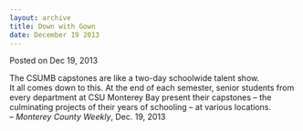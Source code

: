 ```yaml
---
layout: archive
title: Down with Gown
date: December 19 2013
---
```





<span class="date">Posted on Dec 19, 2013    </span>
<p>The CSUMB capstones are like a two-day schoolwide talent
show.<br>
It all comes down to this. At the end of each semester, senior
students from every department at CSU Monterey Bay present their
capstones &#x2013; the culminating projects of their years of schooling &#x2013;
at various locations.<br>
&#x2013; <em>Monterey County Weekly</em>, Dec. 19, 2013</br></br></p>





